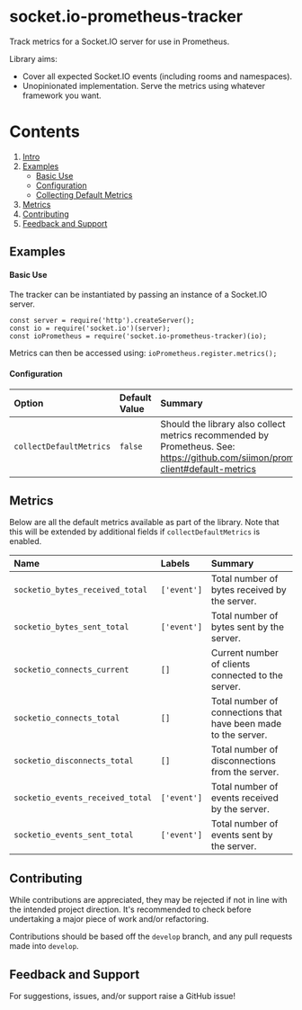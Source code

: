 # socket.io-prometheus-tracker

Track metrics for a Socket.IO server for use in Prometheus.

Library aims:
* Cover all expected Socket.IO events (including rooms and namespaces).
* Unopinionated implementation. Serve the metrics using whatever framework you want.

# Contents
1. [Intro](#socket.io-prometheus-tracker)
2. [Examples](#examples)
    - [Basic Use](#basic-use)
    - [Configuration](#configuration)
    - [Collecting Default Metrics](#collecting-default-metrics)
3. [Metrics](#metrics)
3. [Contributing](#contributing)
4. [Feedback and Support ](#feedback-and-support)

## Examples

#### Basic Use

The tracker can be instantiated by passing an instance of a Socket.IO server.

```
const server = require('http').createServer();
const io = require('socket.io')(server);
const ioPrometheus = require('socket.io-prometheus-tracker)(io);
```

Metrics can then be accessed using: `ioPrometheus.register.metrics();`

#### Configuration

Option | Default Value | Summary
:--- | :--- | :---
`collectDefaultMetrics` | `false` | Should the library also collect metrics recommended by Prometheus. See: https://github.com/siimon/prom-client#default-metrics

## Metrics

Below are all the default metrics available as part of the library. Note that
this will be extended by additional fields if `collectDefaultMetrics` is
enabled.

Name | Labels | Summary
:--- | :--- | :---
`socketio_bytes_received_total` | `['event']` | Total number of bytes received by the server.
`socketio_bytes_sent_total` | `['event']` | Total number of bytes sent by the server.
`socketio_connects_current` | `[]` | Current number of clients connected to the server.
`socketio_connects_total` | `[]` | Total number of connections that have been made to the server.
`socketio_disconnects_total` | `[]` | Total number of disconnections from the server.
`socketio_events_received_total` | `['event']` | Total number of events received by the server.
`socketio_events_sent_total` | `['event']` | Total number of events sent by the server.

## Contributing

While contributions are appreciated, they may be rejected if not in line with
the intended project direction. It's recommended to check before undertaking a
major piece of work and/or refactoring.

Contributions should be based off the `develop` branch, and any pull requests
made into `develop`.

## Feedback and Support

For suggestions, issues, and/or support raise a GitHub issue!
